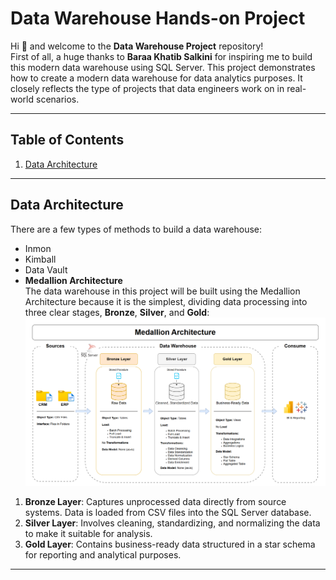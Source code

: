 # Data Warehouse Hands-on Project

Hi 👋 and welcome to the **Data Warehouse Project** repository!  
First of all, a huge thanks to **Baraa Khatib Salkini** for inspiring me to build this modern data warehouse using SQL Server. This project demonstrates how to create a modern data warehouse for data analytics purposes. It closely reflects the type of projects that data engineers work on in real-world scenarios.

---
## Table of Contents

1. [Data Architecture](#data-architecture)
---

## Data Architecture

There are a few types of methods to build a data warehouse:
- Inmon  
- Kimball  
- Data Vault  
- **Medallion Architecture**  
The data warehouse in this project will be built using the Medallion Architecture because it is the simplest, dividing data processing into three clear stages, **Bronze**, **Silver**, and **Gold**:
![](https://github.com/Mufalta/SQL-Data-Warehouse-Project/blob/main/images/Data-Architecture.png)

1. **Bronze Layer**: Captures unprocessed data directly from source systems. Data is loaded from CSV files into the SQL Server database.  
2. **Silver Layer**: Involves cleaning, standardizing, and normalizing the data to make it suitable for analysis.  
3. **Gold Layer**: Contains business-ready data structured in a star schema for reporting and analytical purposes.  

---
